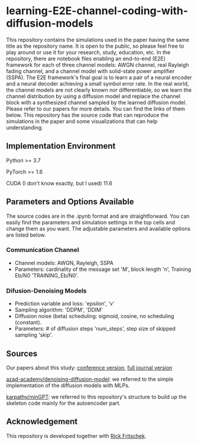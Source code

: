 # learning-E2E-channel-coding-with-diffusion-models
This repository contains the simulations used in the paper having the same title as the repository name.
It is open to the public, so please feel free to play around or use it for your research, study, education, etc.
In the repository, there are notebook files enabling an end-to-end (E2E) framework for each of three channel models: AWGN channel, real Rayleigh fading channel, and a channel model with solid-state power amplifier (SSPA). 
The E2E framework's final goal is to learn a pair of a neural encoder and a neural decoder achieving a small symbol error rate.
In the real world, the channel models are not clearly known nor differentiable, 
so we learn the channel distribution by using a diffusion model and replace the channel block with a synthesized channel sampled by the learned diffusion model.
Please refer to our papers for more details. You can find the links of them below. 
This repository has the source code that can reproduce the simulations in the paper and some visualizations that can help understanding. 


## Implementation Environment
Python >= 3.7

PyTorch >= 1.6

CUDA (I don't know exactly, but I used) 11.6

## Parameters and Options Available
The source codes are in the .ipynb format and are straightforward. You can easily find the parameters and simulation settings in the top cells and change them as you want. The adjustable parameters and available options are listed below.  

### Communication Channel
* Channel models: AWGN, Rayleigh, SSPA
* Parameters: cardinality of the message set 'M', block length 'n', Training Eb/N0 'TRAINING_Eb/N0'.  

### Difusion-Denoising Models
* Prediction variable and loss: 'epsilon', 'v'
* Sampling algorithm: 'DDPM', 'DDIM'
* Diffusion noise (beta) scheduling: sigmoid, cosine, no scheduling (constant). 
* Parameters: # of diffusion steps 'num_steps', step size of skipped sampling 'skip'.

## Sources
Our papers about this study: [conference version](https://scholar.google.com/citations?view_op=view_citation&hl=ko&user=VOl55dwAAAAJ&citation_for_view=VOl55dwAAAAJ:IjCSPb-OGe4C), [full journal version](https:) 

[azad-academy/denoising-diffusion-model](https://github.com/azad-academy/denoising-diffusion-model): we referred to the simple implementation of the diffusion models with MLPs.

[karpathy/minGPT](https://github.com/karpathy/minGPT): we referred to this repository's structure to build up the skeleton code mainly for the autoencoder part.

## Acknowledgement
This repository is developed together with [Rick Fritschek](https://github.com/Fritschek/). 
